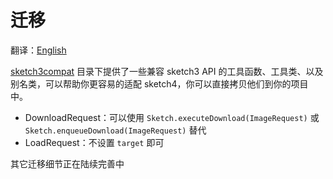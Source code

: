 # 迁移

翻译：[English](migrate.md)

[sketch3compat] 目录下提供了一些兼容 sketch3 API 的工具函数、工具类、以及别名类，可以帮助你更容易的适配
sketch4，你可以直接拷贝他们到你的项目中。

* DownloadRequest：可以使用 `Sketch.executeDownload(ImageRequest)` 或
  `Sketch.enqueueDownload(ImageRequest)` 替代
* LoadRequest：不设置 `target` 即可

其它迁移细节正在陆续完善中

[sketch3compat]: ../../sample/src/androidMain/kotlin/com/github/panpf/sketch/sample/util/sketch3compat